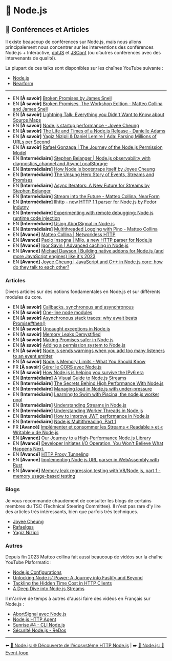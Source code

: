 # 🐢 Node.js

## 📰 Conférences et Articles

Il existe beaucoup de conférences sur Node.js, mais nous allons principalement nous concentrer sur les interventions des conférences Node.js + Interactive, [dotJS](https://www.youtube.com/user/dotconferences/playlists) et [JSConf](https://www.youtube.com/channel/UCzoVCacndDCfGDf41P-z0iA) (ou d’autres conférences avec des intervenants de qualité).

La plupart de ces talks sont disponibles sur les chaînes YouTube suivante :
- [Node.js](https://www.youtube.com/channel/UCQPYJluYC_sn_Qz_XE-YbTQ)
- [Nearform](https://www.youtube.com/c/nearForm/videos)

---

- EN **[À savoir]** [Broken Promises by James Snell](https://www.youtube.com/watch?v=XV-u_Ow47s0&feature=emb_logo)
- EN **[À savoir]** [Broken Promises, The Workshop Edition - Matteo Collina and James Snell](https://www.youtube.com/watch?v=yRyfr1Qcf34&list=PLyspMSh4XhLP-mqulUMcaqTbLo-ZJxSX5&index=11)
- EN **[À savoir]** [Lightning Talk: Everything you Didn't Want to Know about Source Maps](https://www.youtube.com/watch?v=JuKIUYi8-Ec)
- EN **[À savoir]** [Node.js startup performance - Joyee Cheung](https://www.youtube.com/watch?v=G36lrPrF09c&list=PL0CdgOSSGlBalMPxFFycq7OIqQF8cJS28&index=18)
- EN **[À savoir]** [The Life and Times of a Node.js Release - Danielle Adams](https://www.youtube.com/watch?v=OiSBodpU174)
- EN **[À savoir]** [Yagiz Nizipli & Daniel Lemire | Ada: Parsing Millions of URLs per Second](https://www.youtube.com/watch?v=tQ-6OWRDsZg&list=PL0CdgOSSGlBYI7_e6Zs4kFSXL9LvOn8gM&index=10)
- EN **[À savoir]** [Rafael Gonzaga | The Journey of the Node.js Permission Model](https://www.youtube.com/watch?v=9ntgUiQocTU&list=PL0CdgOSSGlBYI7_e6Zs4kFSXL9LvOn8gM&index=8)
- EN **[Intermédiaire]** [Stephen Belanger | Node.js observability with diagnostics_channel and AsyncLocalStorage](https://www.youtube.com/watch?v=wqGlbxIHAwI&list=PL0CdgOSSGlBYI7_e6Zs4kFSXL9LvOn8gM&index=4)
- EN **[Intermédiaire]** [How Node.js bootstraps itself by Joyee Cheung](https://www.youtube.com/watch?v=bwiLlcGvFEk&list=PLfMzBWSH11xZPfWcC0DqFqKo_reMP58mw&index=52)
- EN **[Intermédiaire]** [The Unsung Hero Story of Events, Streams and Promises](https://www.youtube.com/watch?v=qOHgQAV2ydo)
- EN **[Intermédiaire]** [Async Iterators: A New Future for Streams by Stephen Belanger](https://www.youtube.com/watch?v=YVdw1MDHVZs&list=PLfMzBWSH11xZPfWcC0DqFqKo_reMP58mw&index=37)
- EN **[Intermédiaire]** [Stream into the Future - Matteo Collina, NearForm](https://www.youtube.com/watch?v=dEFdt_6fW-0&feature=emb_logo)
- EN **[Intermédiaire]** [llhttp - new HTTP 1.1 parser for Node.js by Fedor Indutny](https://www.youtube.com/watch?v=x3k_5Mi66sY&list=PL37ZVnwpeshHwJPVBqEnZild7QHWhdufu&index=15)
- EN **[Intermédiaire]** [Experimenting with remote debugging: Node.js runtime code injection](https://blog.sqreen.com/remote-debugging-nodejs-runtime-code-injection/)
- EN **[Intermédiaire]** [Using AbortSignal in Node.js](https://www.nearform.com/blog/using-abortsignal-in-node-js/)
- EN **[Intermédiaire]** [Multithreaded Logging with Pino - Matteo Collina](https://www.youtube.com/watch?v=vETUVN-KEgc)
- EN **[Avancé]** [Matteo Collina | Networkless HTTP](https://www.youtube.com/watch?v=65WoHVTwbtI&list=PL0CdgOSSGlBYI7_e6Zs4kFSXL9LvOn8gM&index=13)
- EN **[Avancé]** [Paolo Insogna | Milo, a new HTTP parser for Node.js](https://www.youtube.com/watch?v=dcHbAeO_ccY&list=PL0CdgOSSGlBYI7_e6Zs4kFSXL9LvOn8gM&index=11)
- EN **[Avancé]** [Igor Savin | Advanced caching in Node.js](https://www.youtube.com/watch?v=O0Nk3XhxxYg&list=PL0CdgOSSGlBYI7_e6Zs4kFSXL9LvOn8gM&index=14)
- EN **[Avancé]** [Michael Dawson | Building native addons for Node.js (and more JavaScript engines) like it's 2023](https://www.youtube.com/watch?v=BEPTMiCNxlY&list=PL0CdgOSSGlBYI7_e6Zs4kFSXL9LvOn8gM&index=18)
- EN **[Avancé]** [Joyee Cheung | JavaScript and C++ in Node.js core: how do they talk to each other?](https://www.youtube.com/watch?v=GrgMT5zMgF4&list=PL0CdgOSSGlBYI7_e6Zs4kFSXL9LvOn8gM&index=20)

### Articles

Divers articles sur des notions fondamentales en Node.js et sur différents modules du core.

- EN **[À savoir]** [Callbacks, synchronous and asynchronous](https://blog.ometer.com/2011/07/24/callbacks-synchronous-and-asynchronous/)
- EN **[À savoir]** [One-line node modules](https://github.com/sindresorhus/ama/issues/10)
- EN **[À savoir]** [Asynchronous stack traces: why await beats Promise#then()](https://mathiasbynens.be/notes/async-stack-traces)
- EN **[À savoir]** [Uncaught exceptions in Node.js](https://joyeecheung.github.io/blog/2019/08/25/uncaught-exceptions-in-node-js/)
- EN **[À savoir]** [Memory Leaks Demystified](https://nodesource.com/blog/memory-leaks-demystified)
- EN **[À savoir]** [Making Promises safer in Node.js](https://www.nearform.com/blog/making-promises-safer-in-node-js/)
- EN **[À savoir]** [Adding a permission system to Node.js](https://www.nearform.com/blog/adding-a-permission-system-to-node-js/)
- EN **[À savoir]** [Node.js sends warnings when you add too many listeners to an event emitter](https://www.stefanjudis.com/today-i-learned/nodejs-sends-warnings-when-you-add-too-many-listeners-to-an-event-emitter/)
- EN **[À savoir]** [Node.js Memory Limits - What You Should Know](https://blog.appsignal.com/2021/12/08/nodejs-memory-limits-what-you-should-know.html)
- FR **[À savoir]** [Gérer le CORS avec Node.js](https://boutdecode.fr/article/cors-avec-nodejs)
- EN **[À savoir]** [How Node.js is helping you survive the IPv6 era](https://www.nearform.com/digital-community/how-node-js-is-helping-you-survive-the-ipv6-era/)
- EN **[Intermédiaire]** [A Visual Guide to Node.js Streams](https://blog.insiderattack.net/a-visual-guide-to-nodejs-streams-9d2d594a9bf5)
- EN **[Intermédiaire]** [The Secrets Behind High Performance With Node.js](https://www.nearform.com/blog/the-secrets-behind-high-performance-with-node-js/)
- EN **[Intermédiaire]** [Managing load in Node.js with under-pressure](https://www.nearform.com/blog/managing-load-in-node-js-with-under-pressure/)
- EN **[Intermédiaire]** [Learning to Swim with Piscina, the node.js worker pool](https://www.nearform.com/blog/learning-to-swim-with-piscina-the-node-js-worker-pool/)
- EN **[Intermédiaire]** [Understanding Streams in Node.js](https://nodesource.com/blog/understanding-streams-in-nodejs)
- EN **[Intermédiaire]** [Understanding Worker Threads in Node.js](https://nodesource.com/blog/worker-threads-nodejs)
- EN **[Intermédiaire]** [How to improve JWT performance in Node.js](https://www.nearform.com/blog/improve-json-web-tokens-performance-in-node-js/)
- EN **[Intermédiaire]** [Node.js Multithreading, Part 1](https://www.nearform.com/blog/node-js-multithreading-part-1/)
- FR **[Avancé]** [Implémenter et consommer les Streams « Readable » et « Writable » de Node.js](https://blog.engineering.publicissapient.fr/2020/02/19/implementer-et-consommer-les-streams-readable-et-writable-de-node-js/)
- EN **[Avancé]** [Our Journey to a High-Performance Node.js Library](https://hazelcast.com/blog/our-journey-to-a-high-performance-node-js-library/)
- EN **[Avancé]** [Developer Initiates I/O Operation. You Won't Believe What Happens Next.](https://cjihrig.com/node_libuv_io)
- EN **[Avancé]** [HTTP Proxy Tunneling](https://blog.rafaelgss.com.br/http-proxy-tunneling)
- EN **[Avancé]** [Implementing Node.js URL parser in WebAssembly with Rust](https://www.yagiz.co/implementing-node-js-url-parser-in-webassembly-with-rust)
- EN **[Avancé]** [Memory leak regression testing with V8/Node.js, part 1 - memory usage-based testing](https://joyeecheung.github.io/blog/2024/03/17/memory-leak-testing-v8-node-js-1/)

### Blogs 

Je vous recommande chaudement de consulter les blogs de certains membres du TSC (Technical Steering Committee). Il n'est pas rare d'y lire des articles très intéressants, bien que parfois très techniques.

- [Joyee Cheung](https://joyeecheung.github.io/blog/)
- [Rafaelgss](https://blog.rafaelgss.com.br/)
- [Yagiz Nizipli](https://www.yagiz.co/)

### Autres

Depuis fin 2023 Matteo collina fait aussi beaucoup de vidéos sur la chaîne YouTube Plaformatic :

- [Node.js Configurations](https://www.youtube.com/watch?v=kVnh_tNYqxk)
- [Unlocking Node.js' Power: A Journey into Fastify and Beyond](https://www.youtube.com/watch?v=x3SG71Ut2tA)
- [Tackling the Hidden Time Cost in HTTP Clients](https://www.youtube.com/watch?v=LcBykd25NaU)
- [A Deep Dive into Node.js Streams](https://www.youtube.com/watch?v=edB964-YYpE)

Il m'arrive de temps à autres d'aussi faire des vidéos en Français sur Node.js :
- [AbortSignal avec Node.js](https://www.youtube.com/watch?v=oA4h10m_aZM)
- [Node.js HTTP Agent](https://www.youtube.com/watch?v=cVM8FDSfx8s)
- [Sunrise #4 - CLI Node.js](https://www.youtube.com/watch?v=k4g3VwQSyfk)
- [Sécurité Node.js - ReDos](https://www.youtube.com/watch?v=scW9rlEM2p0)

---

⬅️ [🐢 Node.js: 🌐 Découverte de l’écosystème HTTP Node.js](./3-ecosysteme-http-node.md) |
➡️ [🐢 Node.js: 🎡 Event-loop](./5-event-loop.md)
